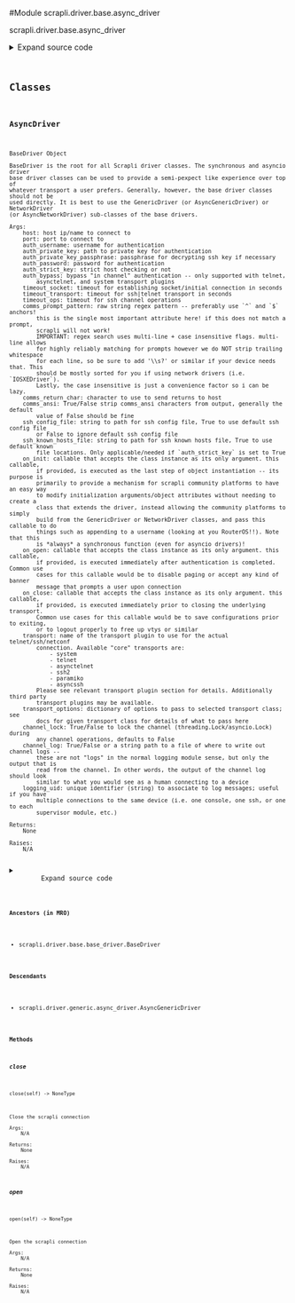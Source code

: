 <link rel="preload stylesheet" as="style" href="https://cdnjs.cloudflare.com/ajax/libs/10up-sanitize.css/11.0.1/sanitize.min.css" integrity="sha256-PK9q560IAAa6WVRRh76LtCaI8pjTJ2z11v0miyNNjrs=" crossorigin>
<link rel="preload stylesheet" as="style" href="https://cdnjs.cloudflare.com/ajax/libs/10up-sanitize.css/11.0.1/typography.min.css" integrity="sha256-7l/o7C8jubJiy74VsKTidCy1yBkRtiUGbVkYBylBqUg=" crossorigin>
<link rel="stylesheet preload" as="style" href="https://cdnjs.cloudflare.com/ajax/libs/highlight.js/10.1.1/styles/github.min.css" crossorigin>
<script defer src="https://cdnjs.cloudflare.com/ajax/libs/highlight.js/10.1.1/highlight.min.js" integrity="sha256-Uv3H6lx7dJmRfRvH8TH6kJD1TSK1aFcwgx+mdg3epi8=" crossorigin></script>
<script>window.addEventListener('DOMContentLoaded', () => hljs.initHighlighting())</script>















#Module scrapli.driver.base.async_driver

scrapli.driver.base.async_driver

<details class="source">
    <summary>
        <span>Expand source code</span>
    </summary>
    <pre>
        <code class="python">
"""scrapli.driver.base.async_driver"""
from types import TracebackType
from typing import Any, Optional, Type

from scrapli.channel import AsyncChannel
from scrapli.driver.base.base_driver import BaseDriver
from scrapli.exceptions import ScrapliValueError
from scrapli.transport import ASYNCIO_TRANSPORTS


class AsyncDriver(BaseDriver):
    def __init__(self, **kwargs: Any):
        super().__init__(**kwargs)

        if self.transport_name not in ASYNCIO_TRANSPORTS:
            raise ScrapliValueError(
                "provided transport is *not* an asyncio transport, must use an async transport with"
                " the AsyncDriver(s)"
            )

        self.channel = AsyncChannel(
            transport=self.transport,
            base_channel_args=self._base_channel_args,
        )

    async def __aenter__(self) -> "AsyncDriver":
        """
        Enter method for context manager

        Args:
            N/A

        Returns:
            AsyncDriver: opened AsyncDriver object

        Raises:
            N/A

        """
        await self.open()
        return self

    async def __aexit__(
        self,
        exception_type: Optional[Type[BaseException]],
        exception_value: Optional[BaseException],
        traceback: Optional[TracebackType],
    ) -> None:
        """
        Exit method to cleanup for context manager

        Args:
            exception_type: exception type being raised
            exception_value: message from exception being raised
            traceback: traceback from exception being raised

        Returns:
            None

        Raises:
            N/A

        """
        await self.close()

    async def open(self) -> None:
        """
        Open the scrapli connection

        Args:
            N/A

        Returns:
            None

        Raises:
            N/A

        """
        self._pre_open_closing_log(closing=False)

        await self.transport.open()

        if (
            self.transport_name
            in (
                "telnet",
                "asynctelnet",
            )
            and not self.auth_bypass
        ):
            await self.channel.channel_authenticate_telnet(
                auth_username=self.auth_username, auth_password=self.auth_password
            )

        if self.on_open:
            await self.on_open(self)

        self._post_open_closing_log(closing=False)

    async def close(self) -> None:
        """
        Close the scrapli connection

        Args:
            N/A

        Returns:
            None

        Raises:
            N/A

        """
        self._post_open_closing_log(closing=True)

        if self.on_close:
            await self.on_close(self)

        if self.channel.channel_log:
            self.channel.channel_log.close()

        self.transport.close()

        self._post_open_closing_log(closing=True)
        </code>
    </pre>
</details>



## Classes

### AsyncDriver


```text
BaseDriver Object

BaseDriver is the root for all Scrapli driver classes. The synchronous and asyncio driver
base driver classes can be used to provide a semi-pexpect like experience over top of
whatever transport a user prefers. Generally, however, the base driver classes should not be
used directly. It is best to use the GenericDriver (or AsyncGenericDriver) or NetworkDriver
(or AsyncNetworkDriver) sub-classes of the base drivers.

Args:
    host: host ip/name to connect to
    port: port to connect to
    auth_username: username for authentication
    auth_private_key: path to private key for authentication
    auth_private_key_passphrase: passphrase for decrypting ssh key if necessary
    auth_password: password for authentication
    auth_strict_key: strict host checking or not
    auth_bypass: bypass "in channel" authentication -- only supported with telnet,
        asynctelnet, and system transport plugins
    timeout_socket: timeout for establishing socket/initial connection in seconds
    timeout_transport: timeout for ssh|telnet transport in seconds
    timeout_ops: timeout for ssh channel operations
    comms_prompt_pattern: raw string regex pattern -- preferably use `^` and `$` anchors!
        this is the single most important attribute here! if this does not match a prompt,
        scrapli will not work!
        IMPORTANT: regex search uses multi-line + case insensitive flags. multi-line allows
        for highly reliably matching for prompts however we do NOT strip trailing whitespace
        for each line, so be sure to add '\\s?' or similar if your device needs that. This
        should be mostly sorted for you if using network drivers (i.e. `IOSXEDriver`).
        Lastly, the case insensitive is just a convenience factor so i can be lazy.
    comms_return_char: character to use to send returns to host
    comms_ansi: True/False strip comms_ansi characters from output, generally the default
        value of False should be fine
    ssh_config_file: string to path for ssh config file, True to use default ssh config file
        or False to ignore default ssh config file
    ssh_known_hosts_file: string to path for ssh known hosts file, True to use default known
        file locations. Only applicable/needed if `auth_strict_key` is set to True
    on_init: callable that accepts the class instance as its only argument. this callable,
        if provided, is executed as the last step of object instantiation -- its purpose is
        primarily to provide a mechanism for scrapli community platforms to have an easy way
        to modify initialization arguments/object attributes without needing to create a
        class that extends the driver, instead allowing the community platforms to simply
        build from the GenericDriver or NetworkDriver classes, and pass this callable to do
        things such as appending to a username (looking at you RouterOS!!). Note that this
        is *always* a synchronous function (even for asyncio drivers)!
    on_open: callable that accepts the class instance as its only argument. this callable,
        if provided, is executed immediately after authentication is completed. Common use
        cases for this callable would be to disable paging or accept any kind of banner
        message that prompts a user upon connection
    on_close: callable that accepts the class instance as its only argument. this callable,
        if provided, is executed immediately prior to closing the underlying transport.
        Common use cases for this callable would be to save configurations prior to exiting,
        or to logout properly to free up vtys or similar
    transport: name of the transport plugin to use for the actual telnet/ssh/netconf
        connection. Available "core" transports are:
            - system
            - telnet
            - asynctelnet
            - ssh2
            - paramiko
            - asyncssh
        Please see relevant transport plugin section for details. Additionally third party
        transport plugins may be available.
    transport_options: dictionary of options to pass to selected transport class; see
        docs for given transport class for details of what to pass here
    channel_lock: True/False to lock the channel (threading.Lock/asyncio.Lock) during
        any channel operations, defaults to False
    channel_log: True/False or a string path to a file of where to write out channel logs --
        these are not "logs" in the normal logging module sense, but only the output that is
        read from the channel. In other words, the output of the channel log should look
        similar to what you would see as a human connecting to a device
    logging_uid: unique identifier (string) to associate to log messages; useful if you have
        multiple connections to the same device (i.e. one console, one ssh, or one to each
        supervisor module, etc.)

Returns:
    None

Raises:
    N/A
```

<details class="source">
    <summary>
        <span>Expand source code</span>
    </summary>
    <pre>
        <code class="python">
class AsyncDriver(BaseDriver):
    def __init__(self, **kwargs: Any):
        super().__init__(**kwargs)

        if self.transport_name not in ASYNCIO_TRANSPORTS:
            raise ScrapliValueError(
                "provided transport is *not* an asyncio transport, must use an async transport with"
                " the AsyncDriver(s)"
            )

        self.channel = AsyncChannel(
            transport=self.transport,
            base_channel_args=self._base_channel_args,
        )

    async def __aenter__(self) -> "AsyncDriver":
        """
        Enter method for context manager

        Args:
            N/A

        Returns:
            AsyncDriver: opened AsyncDriver object

        Raises:
            N/A

        """
        await self.open()
        return self

    async def __aexit__(
        self,
        exception_type: Optional[Type[BaseException]],
        exception_value: Optional[BaseException],
        traceback: Optional[TracebackType],
    ) -> None:
        """
        Exit method to cleanup for context manager

        Args:
            exception_type: exception type being raised
            exception_value: message from exception being raised
            traceback: traceback from exception being raised

        Returns:
            None

        Raises:
            N/A

        """
        await self.close()

    async def open(self) -> None:
        """
        Open the scrapli connection

        Args:
            N/A

        Returns:
            None

        Raises:
            N/A

        """
        self._pre_open_closing_log(closing=False)

        await self.transport.open()

        if (
            self.transport_name
            in (
                "telnet",
                "asynctelnet",
            )
            and not self.auth_bypass
        ):
            await self.channel.channel_authenticate_telnet(
                auth_username=self.auth_username, auth_password=self.auth_password
            )

        if self.on_open:
            await self.on_open(self)

        self._post_open_closing_log(closing=False)

    async def close(self) -> None:
        """
        Close the scrapli connection

        Args:
            N/A

        Returns:
            None

        Raises:
            N/A

        """
        self._post_open_closing_log(closing=True)

        if self.on_close:
            await self.on_close(self)

        if self.channel.channel_log:
            self.channel.channel_log.close()

        self.transport.close()

        self._post_open_closing_log(closing=True)
        </code>
    </pre>
</details>


#### Ancestors (in MRO)
- scrapli.driver.base.base_driver.BaseDriver
#### Descendants
- scrapli.driver.generic.async_driver.AsyncGenericDriver
#### Methods

    

##### close
`close(self) ‑> NoneType`

```text
Close the scrapli connection

Args:
    N/A

Returns:
    None

Raises:
    N/A
```



    

##### open
`open(self) ‑> NoneType`

```text
Open the scrapli connection

Args:
    N/A

Returns:
    None

Raises:
    N/A
```